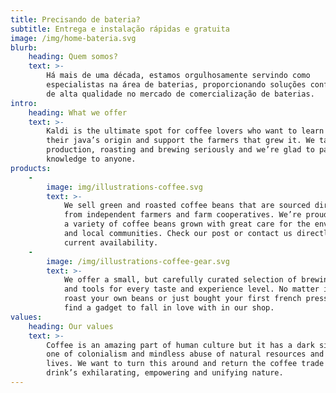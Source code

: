 ```yaml
---
title: Precisando de bateria?
subtitle: Entrega e instalação rápidas e gratuita
image: /img/home-bateria.svg
blurb:
    heading: Quem somos?
    text: >-
        Há mais de uma década, estamos orgulhosamente servindo como
        especialistas na área de baterias, proporcionando soluções confiáveis e
        de alta qualidade no mercado de comercialização de baterias.
intro:
    heading: What we offer
    text: >-
        Kaldi is the ultimate spot for coffee lovers who want to learn about
        their java’s origin and support the farmers that grew it. We take coffee
        production, roasting and brewing seriously and we’re glad to pass that
        knowledge to anyone.
products:
    -
        image: img/illustrations-coffee.svg
        text: >-
            We sell green and roasted coffee beans that are sourced directly
            from independent farmers and farm cooperatives. We’re proud to offer
            a variety of coffee beans grown with great care for the environment
            and local communities. Check our post or contact us directly for
            current availability.
    -
        image: /img/illustrations-coffee-gear.svg
        text: >-
            We offer a small, but carefully curated selection of brewing gear
            and tools for every taste and experience level. No matter if you
            roast your own beans or just bought your first french press, you’ll
            find a gadget to fall in love with in our shop.
values:
    heading: Our values
    text: >-
        Coffee is an amazing part of human culture but it has a dark side too –
        one of colonialism and mindless abuse of natural resources and human
        lives. We want to turn this around and return the coffee trade to the
        drink’s exhilarating, empowering and unifying nature.
---
```

